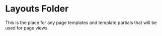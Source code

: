 # Layouts Folder

This is the place for any page templates and template partials that will be used for page views.